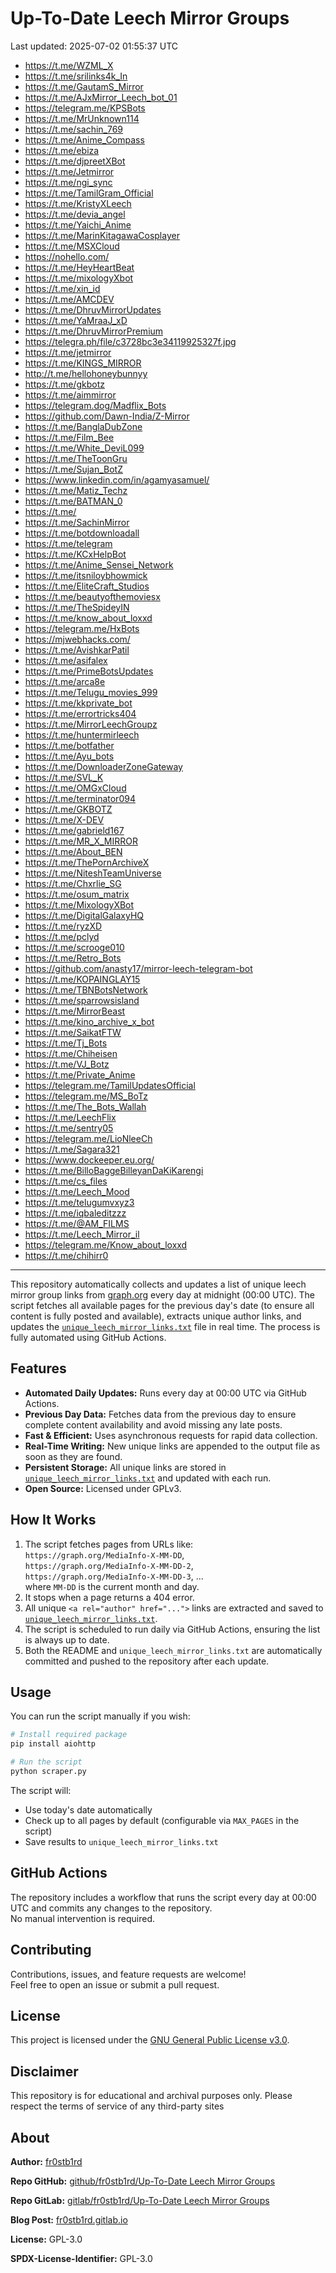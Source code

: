 # Up-To-Date Leech Mirror Groups

Last updated: 2025-07-02 01:55:37 UTC

- https://t.me/WZML_X
- https://t.me/srilinks4k_In
- https://t.me/GautamS_Mirror
- https://t.me/AJxMirror_Leech_bot_01
- https://telegram.me/KPSBots
- https://t.me/MrUnknown114
- https://t.me/sachin_769
- https://t.me/Anime_Compass
- https://t.me/ebiza
- https://t.me/djpreetXBot
- https://t.me/Jetmirror
- https://t.me/ngi_sync
- https://t.me/TamilGram_Official
- https://t.me/KristyXLeech
- https://t.me/devia_angel
- https://t.me/Yaichi_Anime
- https://t.me/MarinKitagawaCosplayer
- https://t.me/MSXCloud
- https://nohello.com/
- https://t.me/HeyHeartBeat
- https://t.me/mixologyXbot
- https://t.me/xin_id
- https://t.me/AMCDEV
- https://t.me/DhruvMirrorUpdates
- https://t.me/YaMraaJ_xD
- https://t.me/DhruvMirrorPremium
- https://telegra.ph/file/c3728bc3e34119925327f.jpg
- https://t.me/jetmirror
- https://t.me/KINGS_MIRROR
- http://t.me/hellohoneybunnyy
- https://t.me/gkbotz
- https://t.me/aimmirror
- https://telegram.dog/Madflix_Bots
- https://github.com/Dawn-India/Z-Mirror
- https://t.me/BanglaDubZone
- https://t.me/Film_Bee
- https://t.me/White_DeviL099
- https://t.me/TheToonGru
- https://t.me/Sujan_BotZ
- https://www.linkedin.com/in/agamyasamuel/
- https://t.me/Matiz_Techz
- https://t.me/BATMAN_0
- https://t.me/
- https://t.me/SachinMirror
- https://t.me/botdownloadall
- https://t.me/telegram
- https://t.me/KCxHelpBot
- https://t.me/Anime_Sensei_Network
- https://t.me/itsniloybhowmick
- https://t.me/EliteCraft_Studios
- https://t.me/beautyofthemoviesx
- https://t.me/TheSpideyIN
- https://t.me/know_about_loxxd
- https://telegram.me/HxBots
- https://mjwebhacks.com/
- https://t.me/AvishkarPatil
- https://t.me/asifalex
- https://t.me/PrimeBotsUpdates
- https://t.me/arca8e
- https://t.me/Telugu_movies_999
- https://t.me/kkprivate_bot
- https://t.me/errortricks404
- https://t.me/MirrorLeechGroupz
- https://t.me/huntermirleech
- https://t.me/botfather
- https://t.me/Ayu_bots
- https://t.me/DownloaderZoneGateway
- https://t.me/SVL_K
- https://t.me/OMGxCloud
- https://t.me/terminator094
- https://t.me/GKBOTZ
- https://t.me/X-DEV
- https://t.me/gabrield167
- https://t.me/MR_X_MIRROR
- https://t.me/About_BEN
- https://t.me/ThePornArchiveX
- https://t.me/NiteshTeamUniverse
- https://t.me/Chxrlie_SG
- https://t.me/osum_matrix
- https://t.me/MixologyXBot
- https://t.me/DigitalGalaxyHQ
- https://t.me/ryzXD
- https://t.me/pclyd
- https://t.me/scrooge010
- https://t.me/Retro_Bots
- https://github.com/anasty17/mirror-leech-telegram-bot
- https://t.me/KOPAINGLAY15
- https://t.me/TBNBotsNetwork
- https://t.me/sparrowsisland
- https://t.me/MirrorBeast
- https://t.me/kino_archive_x_bot
- https://t.me/SaikatFTW
- https://t.me/Tj_Bots
- https://t.me/Chiheisen
- https://t.me/VJ_Botz
- https://t.me/Private_Anime
- https://telegram.me/TamilUpdatesOfficial
- https://telegram.me/MS_BoTz
- https://t.me/The_Bots_Wallah
- https://t.me/LeechFlix
- https://t.me/sentry05
- https://telegram.me/LioNleeCh
- https://t.me/Sagara321
- https://www.dockeeper.eu.org/
- https://t.me/BilloBaggeBilleyanDaKiKarengi
- https://t.me/cs_files
- https://t.me/Leech_Mood
- https://t.me/telugumvxyz3
- https://t.me/iqbaleditzzz
- https://t.me/@AM_FILMS
- https://t.me/Leech_Mirror_il
- https://telegram.me/Know_about_loxxd
- https://t.me/chihirr0

---

This repository automatically collects and updates a list of unique leech mirror group links from [graph.org](https://graph.org) every day at midnight (00:00 UTC). The script fetches all available pages for the previous day's date (to ensure all content is fully posted and available), extracts unique author links, and updates the [`unique_leech_mirror_links.txt`](unique_leech_mirror_links.txt) file in real time. The process is fully automated using GitHub Actions.

## Features

- **Automated Daily Updates:** Runs every day at 00:00 UTC via GitHub Actions.
- **Previous Day Data:** Fetches data from the previous day to ensure complete content availability and avoid missing any late posts.
- **Fast & Efficient:** Uses asynchronous requests for rapid data collection.
- **Real-Time Writing:** New unique links are appended to the output file as soon as they are found.
- **Persistent Storage:** All unique links are stored in [`unique_leech_mirror_links.txt`](unique_leech_mirror_links.txt) and updated with each run.
- **Open Source:** Licensed under GPLv3.

## How It Works

1. The script fetches pages from URLs like:  
   `https://graph.org/MediaInfo-X-MM-DD`,  
   `https://graph.org/MediaInfo-X-MM-DD-2`,  
   `https://graph.org/MediaInfo-X-MM-DD-3`, ...  
   where `MM-DD` is the current month and day.
2. It stops when a page returns a 404 error.
3. All unique `<a rel="author" href="...">` links are extracted and saved to [`unique_leech_mirror_links.txt`](unique_leech_mirror_links.txt).
4. The script is scheduled to run daily via GitHub Actions, ensuring the list is always up to date.
5. Both the README and `unique_leech_mirror_links.txt` are automatically committed and pushed to the repository after each update.

## Usage

You can run the script manually if you wish:

```bash
# Install required package
pip install aiohttp

# Run the script
python scraper.py
```

The script will:
- Use today's date automatically
- Check up to all pages by default (configurable via `MAX_PAGES` in the script)
- Save results to `unique_leech_mirror_links.txt`

## GitHub Actions

The repository includes a workflow that runs the script every day at 00:00 UTC and commits any changes to the repository.  
No manual intervention is required.

## Contributing

Contributions, issues, and feature requests are welcome!  
Feel free to open an issue or submit a pull request.

## License

This project is licensed under the [GNU General Public License v3.0](LICENSE).

## Disclaimer
This repository is for educational and archival purposes only. Please respect the terms of service of any third-party sites

## About

**Author:** [fr0stb1rd](https://fr0stb1rd.gitlab.io/) 

**Repo GitHub:** [github/fr0stb1rd/Up-To-Date Leech Mirror Groups](https://github.com/b1rdfr0st/Up-To-Date-Leech-Mirror-Groups)

**Repo GitLab:** [gitlab/fr0stb1rd/Up-To-Date Leech Mirror Groups](https://gitlab.com/fr0stb1rd/up-to-date-leech-mirror-groups)

**Blog Post:**  [fr0stb1rd.gitlab.io](https://fr0stb1rd.gitlab.io/posts/up-to-date-leech-mirror-groups-automatic-telegram-group-link-collector/)

**License:** GPL-3.0

**SPDX-License-Identifier:** GPL-3.0

